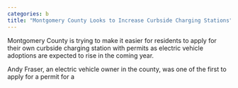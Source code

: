 ```yaml
---
categories: b
title: "Montgomery County Looks to Increase Curbside Charging Stations"
---
```


Montgomery County is trying to make it easier for residents to apply for their own curbside charging station with permits as electric vehicle adoptions are expected to rise in the coming year. 



Andy Fraser, an electric vehicle owner in the county, was one of the first to apply for a permit for a